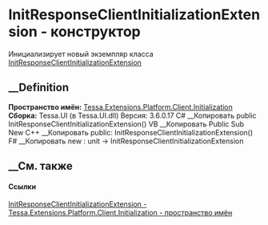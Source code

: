 # InitResponseClientInitializationExtension - конструктор
Инициализирует новый экземпляр класса
[InitResponseClientInitializationExtension](T_Tessa_Extensions_Platform_Client_Initialization_InitResponseClientInitializationExtension.htm)
##  __Definition
 **Пространство имён:**
[Tessa.Extensions.Platform.Client.Initialization](N_Tessa_Extensions_Platform_Client_Initialization.htm)  
 **Сборка:** Tessa.UI (в Tessa.UI.dll) Версия: 3.6.0.17
C# __Копировать
     public InitResponseClientInitializationExtension()
VB __Копировать
     Public Sub New
C++ __Копировать
     public:
    InitResponseClientInitializationExtension()
F# __Копировать
     new : unit -> InitResponseClientInitializationExtension
##  __См. также
#### Ссылки
[InitResponseClientInitializationExtension -
](T_Tessa_Extensions_Platform_Client_Initialization_InitResponseClientInitializationExtension.htm)
[Tessa.Extensions.Platform.Client.Initialization - пространство
имён](N_Tessa_Extensions_Platform_Client_Initialization.htm)
